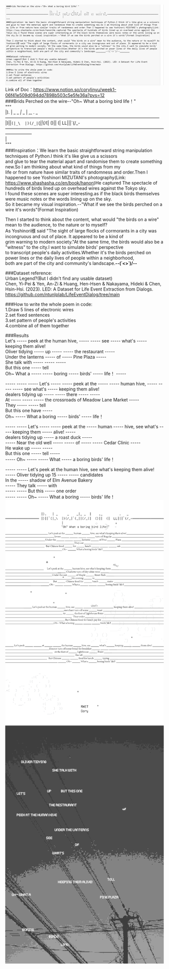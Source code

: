 ![INTRODUCTION](https://github.com/CoryLee1/RWET-Week1-Cory/blob/main/img/Intro.png)
Link of Doc：https://www.notion.so/corylinyu/week1-06f41e509d094dd7898b503c5e5fe36a?pvs=12  
###Brids Perched on the wire--"Oh~ What a boring bird life！"  
"""  
                                    |).   | _     _    _|_ _  |    ,_         .   _   
——————————————————————————————————— |)||`(|_\  |)(/_|`(_||(/_(|  ()||  (|  LL|||`(/_-——————————————————————————————————————————  
                                               |                                      
"""  
###Inspiration：We learn the basic straightforward string manipulation techniques of Python.I think it's like give us a scissors  
and glue to tear the material apart and randomise them to create something new.So I am thinking about what kind of things from my   
life or from nature have similar traits of randomness and order.Then I happened to see Yoshinori MIZUTANI's photography(Link:  
https://www.shashasha.co/en/book/hanon)He captured The spectacle of hundreds of birds lined up on overhead wires against the Tokyo sky.  
I found these scenes are super interesting.as if the black birds themselves were music notes or the words lining up on the sky.  
So it became my visual inspiration.--"What if we see the birds perched on a wire it's words"(Format Inspiration)  
  
Then I started to think about the content, what would "the birds on a wire" mean to the audience, to the nature or to myself?   
As Yoshinori様 said "The sight of large flocks of cormorants in a city was incongruous and out of place. It appeared to be a kind of  
grim warning to modern society."At the same time, the birds would also be a "witness" to the city.I want to simulate birds' perspective  
to transcript people's daily activities.Whether it's the birds perched on power lines or the daily lives of people within a neighborhood,  
both are part of the city and community's landscape.________--\(˙<>˙)/--________  
  
###Dataset reference:  
Urban Legend?(But I didn't find any usable dataset)  
Chen, Yi-Pei & Yen, An-Zi & Huang, Hen-Hsen & Nakayama, Hideki & Chen, Hsin-Hsi. (2023). LED: A Dataset for Life Event Extraction from Dialogs. https://github.com/ntunlplab/LifeEventDialog/tree/main   
  
###How to write the whole poem in code:  
1.Draw 5 lines of electronic wires  
2.set fixed sentences  
3.set pattern of people's activities  
4.combine all of them together  
  
###Results    
Let's ----- peek at the human hive, ----- ----- see ----- what's ----- keeping them alive!  
Oliver tidying ----- up ----- ----- the restaurant -----    
Under the lanterns ----- of ----- Pine Plaza -----    
She talk with ----- ----- -----  
But this one ----- tell  
Oh~ What a ----- ----- boring ----- birds' ----- life！ -----  

----- ----- ----- Let's ----- ----- peek at the ----- ----- human hive, ----- ----- ----- see what's ----- keeping them alive!  
dealers tidying up ----- ----- there ----- -----  
At ----- ----- ----- the crossroads of Meadow Lane Market -----  
They ----- ----- tell  
But this one have -----  
Oh~ ----- What a boring ----- birds' ----- life！  
  
----- ----- Let's ----- ----- peek at the ----- human ----- hive, see what's ----- keeping them ----- alive! -----  
dealers tidying up ----- a roast duck -----  
----- Near the old well ----- ----- of ----- ----- Cedar Clinic -----  
He wake up ----- -----  
But this one ----- tell -----  
----- Oh~ ----- ----- What ----- a boring birds' life！  
  
----- ----- Let's peek at the human hive, see what's keeping them alive!  
----- Oliver tidying up 15 ----- ----- candidates  
In the ----- shadow of Elm Avenue Bakery  
----- They talk ----- with  
----- ----- But this ----- one order  
----- ----- Oh~ ----- What a boring ----- birds' life！  
![PoemExample](https://github.com/CoryLee1/RWET-Week1-Cory/blob/main/img/Poem_Example-01.png)
![Vis](https://github.com/CoryLee1/RWET-Week1-Cory/blob/main/img/reference-pixelicious.png)
